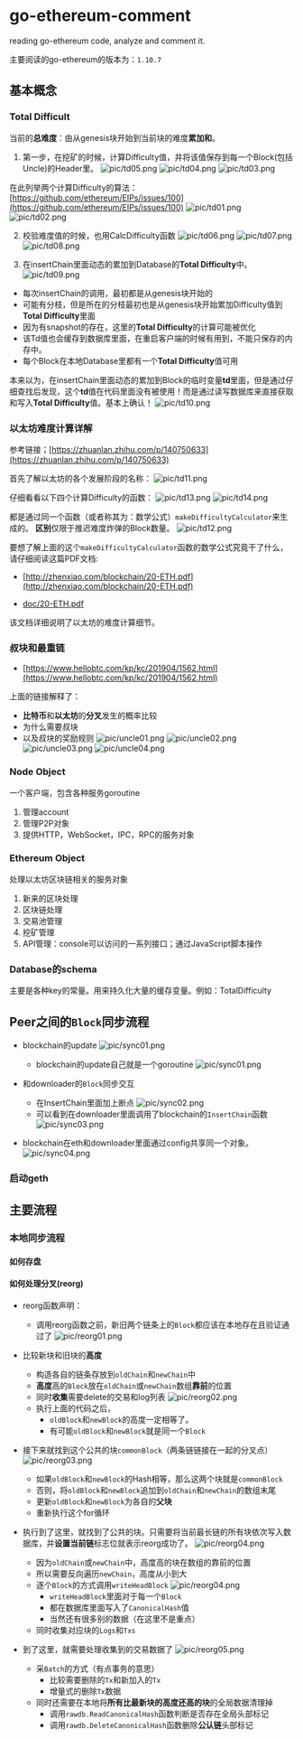 # go-ethereum-comment
reading go-ethereum code, analyze and comment it.

主要阅读的go-ethereum的版本为：`1.10.7`

## 基本概念
### Total Difficult
当前的**总难度**：由从genesis块开始到当前块的难度**累加和**。

1. 第一步，在挖矿的时候，计算Difficulty值，并将该值保存到每一个Block(包括Uncle)的Header里。
![pic/td05.png](pic/td05.png)
![pic/td04.png](pic/td04.png)
![pic/td03.png](pic/td03.png)

在此列举两个计算Difficulty的算法：
[https://github.com/ethereum/EIPs/issues/100](https://github.com/ethereum/EIPs/issues/100)
![pic/td01.png](pic/td01.png)
![pic/td02.png](pic/td02.png)

2. 校验难度值的时候，也用CalcDifficulty函数
![pic/td06.png](pic/td06.png)
![pic/td07.png](pic/td07.png)
![pic/td08.png](pic/td08.png)

3. 在insertChain里面动态的累加到Database的**Total Difficulty**中。
![pic/td09.png](pic/td09.png)

* 每次insertChain的调用，最初都是从genesis块开始的
* 可能有分枝，但是所在的分枝最初也是从genesis块开始累加Difficulty值到**Total Difficulty**里面
* 因为有snapshot的存在，这里的**Total Difficulty**的计算可能被优化
* 该Td值也会缓存到数据库里面，在重启客户端的时候有用到，不能只保存的内存中。
* 每个Block在本地Database里都有一个**Total Difficulty**值可用

本来以为，在insertChain里面动态的累加到Block的临时变量**td**里面，但是通过仔细查找后发现，这个**td**值在代码里面没有被使用！而是通过读写数据库来直接获取和写入**Total Difficulty**值。基本上确认！
![pic/td10.png](pic/td10.png)

### 以太坊难度计算详解
参考链接；[https://zhuanlan.zhihu.com/p/140750633](https://zhuanlan.zhihu.com/p/140750633)

首先了解以太坊的各个发展阶段的名称：
![pic/td11.png](pic/td11.png)

仔细看看以下四个计算Difficulty的函数：
![pic/td13.png](pic/td13.png)
![pic/td14.png](pic/td14.png)

都是通过同一个函数（或者称其为：数学公式）`makeDifficultyCalculator`来生成的。
**区别**仅限于推迟难度炸弹的Block数量。
![pic/td12.png](pic/td12.png)

要想了解上面的这个`makeDifficultyCalculator`函数的数学公式究竟干了什么，请仔细阅读这篇PDF文档:

* [http://zhenxiao.com/blockchain/20-ETH.pdf](http://zhenxiao.com/blockchain/20-ETH.pdf)

* [doc/20-ETH.pdf](doc/20-ETH.pdf)

该文档详细说明了以太坊的难度计算细节。

### 叔块和最重链

* [https://www.hellobtc.com/kp/kc/201904/1562.html](https://www.hellobtc.com/kp/kc/201904/1562.html)

上面的链接解释了：

* **比特币**和**以太坊**的**分叉**发生的概率比较
* 为什么需要叔块
* 以及叔块的奖励规则
    ![pic/uncle01.png](pic/uncle01.png)
    ![pic/uncle02.png](pic/uncle02.png)
    ![pic/uncle03.png](pic/uncle03.png)
    ![pic/uncle04.png](pic/uncle04.png)


### Node Object
一个客户端，包含各种服务goroutine

1. 管理account
2. 管理P2P对象
3. 提供HTTP，WebSocket，IPC，RPC的服务对象


### Ethereum Object
处理以太坊区块链相关的服务对象

1. 新来的区块处理
2. 区块链处理
3. 交易池管理
4. 挖矿管理
5. API管理：console可以访问的一系列接口；通过JavaScript脚本操作

### Database的schema

主要是各种key的常量。用来持久化大量的缓存变量。例如：TotalDifficulty


## Peer之间的`Block`同步流程

* blockchain的update
    ![pic/sync01.png](pic/sync01.png)
    * blockchain的update自己就是一个goroutine
    ![pic/sync01.png](pic/sync02.png)

* 和downloader的`Block`同步交互
    * 在InsertChain里面加上断点
        ![pic/sync02.png](pic/sync03.png)
    * 可以看到在downloader里面调用了blockchain的`InsertChain`函数
        ![pic/sync03.png](pic/sync04.png)

* blockchain在eth和downloader里面通过config共享同一个对象。
    ![pic/sync04.png](pic/sync05.png)

### 启动geth

## 主要流程

### 本地同步流程
#### 如何存盘
#### 如何处理分叉(reorg)

* reorg函数声明：
    - 调用reorg函数之前，新旧两个链条上的`Block`都应该在本地存在且验证通过了
    ![pic/reorg01.png](pic/reorg01.png)

* 比较新块和旧块的**高度**
    - 构造各自的链条存放到`oldChain`和`newChain`中
    - **高度**高的`Block`放在`oldChain`或`newChain`数组**靠前**的位置
    - 同时**收集**需要delete的交易和log列表
    ![pic/reorg02.png](pic/reorg02.png)
    - 执行上面的代码之后，
        - `oldBlock`和`newBlock`的高度一定相等了。
        - 有可能`oldBlock`和`newBlock`就是同一个`Block`

* 接下来就找到这个公共的块`commonBlock`（两条链链接在一起的分叉点）
    ![pic/reorg03.png](pic/reorg03.png)
    - 如果`oldBlock`和`newBlock`的Hash相等，那么这两个块就是`commonBlock`
    - 否则，将`oldBlock`和`newBlock`追加到`oldChain`和`newChain`的数组末尾
    - 更新`oldBlock`和`newBlock`为各自的**父块**
    - 重新执行这个for循环

* 执行到了这里，就找到了公共的块。只需要将当前最长链的所有块依次写入数据库，并**设置当前链**标志位就表示reorg成功了。
    ![pic/reorg04.png](pic/reorg04.png)
    - 因为`oldChain`或`newChain`中，高度高的块在数组的靠前的位置
    - 所以需要反向遍历`newChain`，高度从小到大
    - 逐个`Block`的方式调用`writeHeadBlock`
        ![pic/reorg04.png](pic/reorg06.png)
        - `writeHeadBlock`里面对于每一个`Block`
        - 都在数据库里面写入了`CanonicalHash`值
        - 当然还有很多别的数据（在这里不是重点）
    - 同时收集对应块的`Logs`和`Txs`

* 到了这里，就需要处理收集到的交易数据了
    ![pic/reorg05.png](pic/reorg05.png)
    - 采`Batch`的方式（有点事务的意思）
        - 比较需要删除的`Tx`和新加入的`Tx`
        - 增量式的删除`Tx`数据
    - 同时还需要在本地将**所有比最新块的高度还高的块**的全局数据清理掉
        - 调用`rawdb.ReadCanonicalHash`函数判断是否存在全局头部标记
        - 调用`rawdb.DeleteCanonicalHash`函数删除**公认链**头部标记

